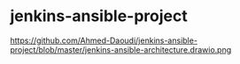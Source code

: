 # jenkins-ansible-project

https://github.com/Ahmed-Daoudi/jenkins-ansible-project/blob/master/jenkins-ansible-architecture.drawio.png
